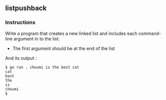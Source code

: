 ## listpushback

### Instructions

Write a program that creates a new linked list and includes each command-line argument in to the list.

- The first argument should be at the end of the list

And its output :

```console
$ go run . choumi is the best cat
cat
best
the
is
choumi
$
```
